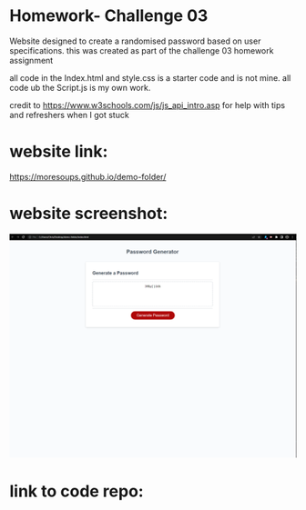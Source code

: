 # Homework- Challenge 03

Website designed to create a randomised password based on user specifications. this was created as part of the challenge 03 homework assignment

all code in the Index.html and style.css is a starter code and is not mine. all code ub the Script.js is my own work.

credit to https://www.w3schools.com/js/js_api_intro.asp for help with tips and refreshers when I got stuck

# website link:
https://moresoups.github.io/demo-folder/

# website screenshot:
![screenshot](https://github.com/Moresoups/Homework-03/blob/master/Screenshot%202022-10-13%20194813.png)

# link to code repo:
